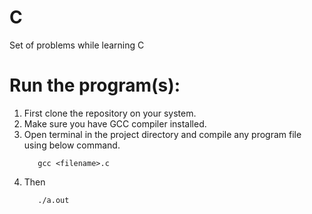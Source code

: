 # C
Set of problems while learning C

# Run the program(s):
  1) First clone the repository on your system.
  2) Make sure you have GCC compiler installed.
  3) Open terminal in the project directory and compile any program file using below command. 
 	 ```
	 	gcc <filename>.c
	 ```
  4) Then
  	 ```
  	 	./a.out
  	 ```
